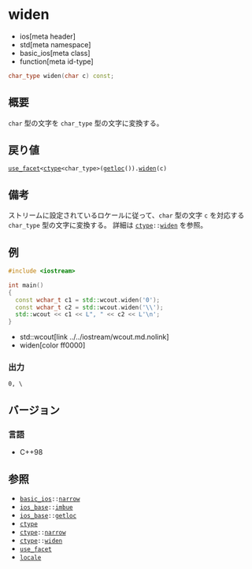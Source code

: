 # widen
* ios[meta header]
* std[meta namespace]
* basic_ios[meta class]
* function[meta id-type]

```cpp
char_type widen(char c) const;
```

## 概要
`char` 型の文字を `char_type` 型の文字に変換する。


## 戻り値
[`use_facet`](../../locale/use_facet.md.nolink)`<`[`ctype`](../../locale/ctype.md)`<char_type>(`[`getloc`](../ios_base/getloc.md)`()).`[`widen`](../../locale/ctype/widen.md.nolink)`(c)`


## 備考
ストリームに設定されているロケールに従って、`char` 型の文字 `c` を対応する `char_type` 型の文字に変換する。
詳細は [`ctype`](../../locale/ctype.md)`::`[`widen`](../../locale/ctype/widen.md.nolink) を参照。


## 例
```cpp
#include <iostream>

int main()
{
  const wchar_t c1 = std::wcout.widen('0');
  const wchar_t c2 = std::wcout.widen('\\');
  std::wcout << c1 << L", " << c2 << L'\n';
}
```
* std::wcout[link ../../iostream/wcout.md.nolink]
* widen[color ff0000]

### 出力
```
0, \
```

## バージョン
### 言語
- C++98

## 参照
- [`basic_ios`](../basic_ios.md)`::`[`narrow`](narrow.md)
- [`ios_base`](../ios_base.md)`::`[`imbue`](../ios_base/imbue.md)
- [`ios_base`](../ios_base.md)`::`[`getloc`](../ios_base/getloc.md)
- [`ctype`](../../locale/ctype.md)
- [`ctype`](../../locale/ctype.md)`::`[`narrow`](../../locale/ctype/narrow.md.nolink)
- [`ctype`](../../locale/ctype.md)`::`[`widen`](../../locale/ctype/widen.md.nolink)
- [`use_facet`](../../locale/use_facet.md.nolink)
- [`locale`](../../locale/locale.md)
